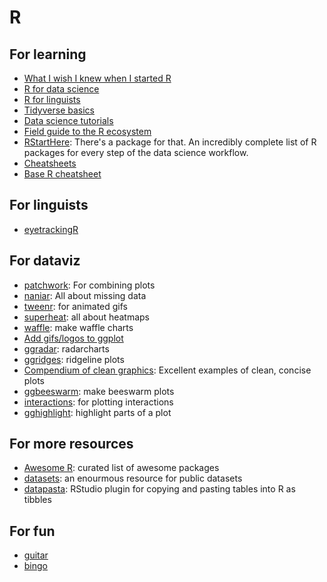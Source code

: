 # R

## For learning

- [What I wish I knew when I started R](https://www.williamrchase.com/slides/intro_r_anthropology_2018)
- [R for data science](https://r4ds.had.co.nz)
- [R for linguists](https://jvcasillas.shinyapps.io/r_for_linguists/)
- [Tidyverse basics](http://rpubs.com/aelhabr/tidyverse-basics)
- [Data science tutorials](https://github.com/ujjwalkarn/DataScienceR/blob/master/README.md)
- [Field guide to the R ecosystem](https://fg2re.sellorm.com)
- [RStartHere](https://github.com/rstudio/RStartHere/blob/master/README.md): 
There's a package for that. An incredibly complete list of R packages for 
every step of the data science workflow.
- [Cheatsheets](https://rstudio.com/resources/cheatsheets/)
- [Base R cheatsheet](https://cran.r-project.org/doc/contrib/Baggott-refcard-v2.pdf)

## For linguists

- [eyetrackingR](http://www.eyetracking-r.com/vignettes/preparing_your_data)

## For dataviz

- [patchwork](https://github.com/thomasp85/patchwork): For combining plots
- [naniar](https://github.com/njtierney/naniar/blob/master/README.md): All 
about missing data
- [tweenr](http://lenkiefer.com/2016/05/29/improving-r-animated-gifs-with-tweenr/): 
for animated gifs
- [superheat](https://rlbarter.github.io/superheat/index.html): all about 
heatmaps
- [waffle](https://github.com/hrbrmstr/waffle): make waffle charts
- [Add gifs/logos to ggplot](https://www.danielphadley.com/ggplot-logo/)
- [ggradar](https://github.com/ricardo-bion/ggradar): radarcharts
- [ggridges](https://cran.r-project.org/web/packages/ggridges/vignettes/introduction.html): ridgeline plots
- [Compendium of clean graphics](http://shinyapps.org/apps/RGraphCompendium/index.php): 
Excellent examples of clean, concise plots
- [ggbeeswarm](https://github.com/eclarke/ggbeeswarm/blob/master/README.md): make 
beeswarm plots
- [interactions](https://interactions.jacob-long.com/index.html): for plotting 
interactions
- [gghighlight](https://cran.r-project.org/web/packages/gghighlight/vignettes/gghighlight.html): highlight parts of a plot

## For more resources

- [Awesome R](https://awesome-r.com/): curated list of awesome packages
- [datasets](https://vincentarelbundock.github.io/Rdatasets/datasets.html): an 
enourmous resource for public datasets
- [datapasta](https://github.com/MilesMcBain/datapasta/blob/master/README.md): 
RStudio plugin for copying and pasting tables into R as tibbles


## For fun

- [guitar](https://kasper.phi-sci.com/gchords/)
- [bingo](https://github.com/jennybc/bingo/blob/master/README.md)

